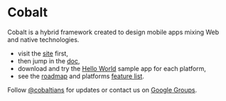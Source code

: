 Cobalt 
======

Cobalt is a hybrid framework created to design mobile apps mixing Web and native technologies.

* visit the [site](http://cobaltians.github.io/cobalt/) first,
* then jump in the [doc](https://github.com/cobaltians/cobalt/wiki),
* download and try the [Hello World](samples/HelloWorld) sample app for each platform,
* see the [roadmap](https://github.com/cobaltians/cobalt/wiki/roadmap) and platforms [feature list](https://github.com/cobaltians/cobalt/wiki/features).

Follow [@cobaltians](https://twitter.com/cobaltians) for updates or contact us on [Google Groups](http://groups.google.com/forum/?pli=1#!forum/cobaltians).
